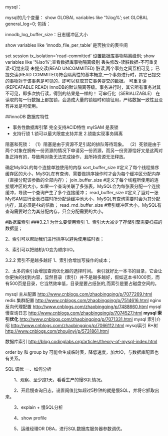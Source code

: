 mysql：

mysql的几个变量： show GLOBAL variables like ‘%log%’;
set GLOBAL  general_log=0;
包括：

innodb\_log\_buffer\_size：日志缓冲区大小

show variables like ‘innodb\_file\_per\_table’ 是否独立的表空间

set session tx_isolation='read-committed' 设置数据库事物隔离级别;
show variables like '%iso%';查看数据库事物隔离级别
丢失修改-读脏数据-不可重复读-幻觉出现
未提交读(READ UNCOMMITED) 脏读,两个事务之间互相可见；
已提交读(READ COMMITED)符合隔离性的基本概念,一个事务进行时，其它已提交的事物对于该事务是可见的，即可以获取其它事务提交的数据。
可重复读(REPEATABLE READ) InnoDB的默认隔离等级。事务进行时，其它所有事务对其不可见，即多次执行读，得到的结果是一样的！
可串行化（SERIALIZABLE） 在读取的每一行数据上都加锁，会造成大量的锁超时和锁征用，严格数据一致性且没有并发是可使用。

##innoDB 数据库特性
- 事务性数据库引擎 完全支持ACID特性   myISAM 是表锁
- 支持行锁 1.锁可以最大限度支持并发 2.锁能实现事务隔离

阻塞和死锁：
（1）阻塞是由于资源不足引起的排队等待现象。
（2）死锁是由于两个对象在拥有一份资源的情况下申请另一份资源，而另一份资源恰好又是这两对象正持有的，导致两对象无法完成操作，且所持资源无法释放。

确定MySQL的每个连接单独使用的内存
sort_buffer_size #定义了每个线程排序缓存区的大小，MySQL在有查询、需要做排序操作时才会为每个缓冲区分配内存（直接分配该参数的全部内存）；
join_buffer_size #定义了每个线程所使用的连接缓冲区的大小，如果一个查询关联了多张表，MySQL会为每张表分配一个连接缓冲，导致一个查询产生了多个连接缓冲；
read_buffer_size #定义了当对一张MyISAM进行全表扫描时所分配读缓冲池大小，MySQL有查询需要时会为其分配内存，其必须是4k的倍数；
read_rnd_buffer_size #索引缓冲区大小，MySQL有查询需要时会为其分配内存，只会分配需要的大小。


#数据库索引
###3.2.1 为什么要使用索引
  1、索引大大减少了存储引擎需要扫描的数据量；
  
  2、索引可以帮助我们进行排序以避免使用临时表；
  
  3、索引可以把随机I/O变为顺序I/O。
  
3.2.2 索引不是越多越好
  1、索引会增加写操作的成本；
  
  2、太多的索引会增加查询优化器的选择时间。
索引就好比一本书的目录，它会让你更快的找到内容，显然目录（索引）并不是越多越好，假如这本书1000页，而有500页是目录，它当然效率低，目录是要占纸张的,而索引是要占磁盘空间的。


mysql 主从配置 http://www.cnblogs.com/zhaobingqing/p/7077269.html
redis 集群配置 http://www.cnblogs.com/zhaobingqing/p/7514616.html
nginx 反向代理配置 http://www.cnblogs.com/zhaobingqing/p/7488660.html
mysql 慢查询日志 http://www.cnblogs.com/zhaobingqing/p/7074527.html
**mysql 索引优化** http://www.cnblogs.com/zhaobingqing/p/7071331.html
mysql 索引介绍 http://www.cnblogs.com/zhaobingqing/p/7066112.html
mysql索引 B+树 http://www.cnblogs.com/zhoujinyi/p/5731861.html

数据库索引
http://blog.codinglabs.org/articles/theory-of-mysql-index.html

order by 和 group by 可能会生成临时表，降低速度，加大IO，与数据库配置也有关系。

SQL 调优
一、如何分析

　　1、观察、至少跑1天，看看生产的慢SQL情况。

　　2、开启慢查询日志，设置阙值比如超过5秒钟的就是慢SQL，并将它抓取出来。

　　3、explain + 慢SQL分析

　　4、show profile

　　5、运维经理OR DBA，进行SQL数据库服务器参数调优。



